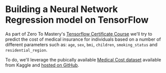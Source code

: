# Building a Neural Network Regression model on TensorFlow

As part of Zero To Mastery's [Tensorflow Certificate Course](https://dev.mrdbourke.com/tensorflow-deep-learning/01_neural_network_regression_in_tensorflow/#a-larger-example) we'll try to predict the cost of medical insurance for individuals based on a number of different parameters such as: `age`, `sex`, `bmi`, `children`, `smoking_status` and `residential_region`.

To do, we'll leverage the pubically available [Medical Cost dataset](https://www.kaggle.com/mirichoi0218/insurance) available from Kaggle and [hosted on GitHub](https://github.com/stedy/Machine-Learning-with-R-datasets/blob/master/insurance.csv).
